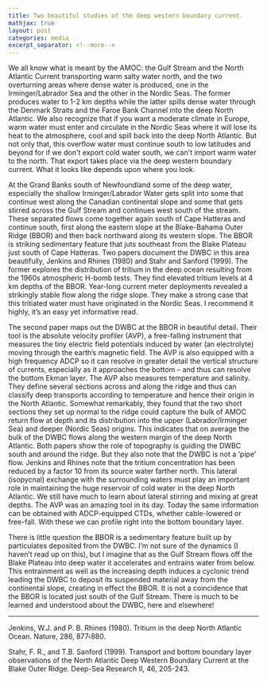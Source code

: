 ```yaml
---
title: Two beautiful studies of the deep western boundary current. 
mathjax: true
layout: post
categories: media
excerpt_separator: <!--more-->
---
```


We all know what is meant by the AMOC: the Gulf Stream and the North Atlantic Current transporting warm salty water north, and the two overturning areas where dense water is produced, one in the Irminger/Labrador Sea and the other in the Nordic Seas. The former produces water to 1-2 km depths while the latter spills dense water through the Denmark Straits and the Faroe Bank Channel into the deep North Atlantic. We also recognize that if you want a moderate climate in Europe, warm water must enter and circulate in the Nordic Seas where it will lose its heat to the atmosphere, cool and spill back into the deep North Atlantic. But not only that, this overflow water must continue south to low latitudes and beyond for if we don't export cold water south, we can't import warm water to the north. That export takes place via the deep western boundary current. What it looks like depends upon where you look. 
<!--more-->

At the Grand Banks south of Newfoundland some of the deep water, especially the shallow Irminger/Labrador Water gets split into some that continue west along the Canadian continental slope and some that gets stirred across the Gulf Stream and continues west south of the stream. These separated flows come together again south of Cape Hatteras and continue south, first along the eastern slope at the Blake-Bahama Outer Ridge (BBOR) and then back northward along its western slope. The BBOR is striking sedimentary feature that juts southeast from the Blake Plateau just south of Cape Hatteras. Two papers document the DWBC in this area beautifully, Jenkins and Rhines (1980) and Stahr and Sanford (1999). The former explores the distribution of tritium in the deep ocean resulting from the 1960s atmospheric H-bomb tests. They find elevated tritium levels at 4 km depths of the BBOR. Year-long current meter deployments revealed a strikingly stable flow along the ridge slope. They make a strong case that this tritiated water must have originated in the Nordic Seas. I recommend it highly, it’s an easy yet informative read. 

The second paper maps out the DWBC at the BBOR in beautiful detail. Their tool is the absolute velocity profiler (AVP), a free-falling instrument that measures the tiny electric field potentials induced by water (an electrolyte) moving through the earth’s magnetic field. The AVP is also equipped with a high frequency ADCP so it can resolve in greater detail the vertical structure of currents, especially as it approaches the bottom – and thus can resolve the bottom Ekman layer. The AVP also measures temperature and salinity. They define several sections across and along the ridge and thus can classify deep transports according to temperature and hence their origin in the North Atlantic. Somewhat remarkably, they found that the two short sections they set up normal to the ridge could capture the bulk of AMOC return flow at depth and its distribution into the upper (Labrador/Irminger Sea) and deeper (Nordic Seas) origins. This indicates that on average the bulk of the DWBC flows along the western margin of the deep North Atlantic. Both papers show the role of topography is guiding the DWBC south and around the ridge. But they also note that the DWBC is not a ‘pipe’ flow. Jenkins and Rhines note that the tritium concentration has been reduced by a factor 10 from its source water farther north. This lateral (isopycnal) exchange with the surrounding waters must play an important role in maintaining the huge reservoir of cold water in the deep North Atlantic. We still have much to learn about lateral stirring and mixing at great depths. The AVP was an amazing tool in its day. Today the same information can be obtained with ADCP-equipped CTDs, whether cable-lowered or free-fall. With these we can profile right into the bottom boundary layer. 

There is little question the BBOR is a sedimentary feature built up by particulates deposited from the DWBC. I’m not sure of the dynamics (I haven’t read up on this), but I imagine that as the Gulf Stream flows off the Blake Plateau into deep water it accelerates and entrains water from below. This entrainment as well as the increasing depth induces a cyclonic trend leading the DWBC to deposit its suspended material away from the continental slope, creating in effect the BBOR. It is not a coincidence that the BBOR is located just south of the Gulf Stream. There is much to be learned and understood about the DWBC, here and elsewhere!
- - - - -

Jenkins, W.J. and P. B. Rhines (1980). Tritium in the deep North Atlantic Ocean. Nature, 286, 877‹880.

Stahr, F. R., and T.B. Sanford  (1999). Transport and bottom boundary layer observations of the North Atlantic Deep Western Boundary Current at the Blake Outer Ridge. Deep-Sea Research II, 46, 205-243.

